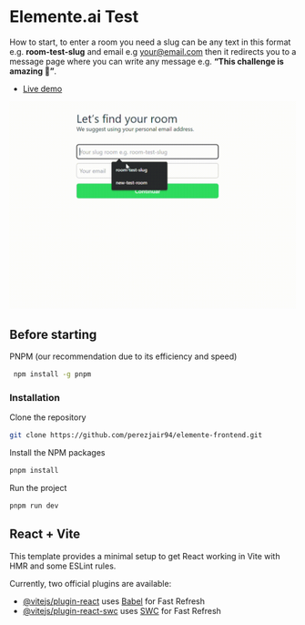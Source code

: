 # Elemente.ai Test
How to start, to enter a room you need a slug can be any text in this format e.g. **room-test-slug**  and email e.g your@email.com then it redirects you to a message page where you can write any message e.g. **“This challenge is amazing 🤩”**.

- [Live demo](https://elemente-frontend.vercel.app)

![](https://github.com/perezjair94/elemente-frontend/blob/main/public/demo.gif)


## Before starting
PNPM (our recommendation due to its efficiency and speed)

 ```sh
  npm install -g pnpm
  ```

### Installation

Clone the repository

```sh
git clone https://github.com/perezjair94/elemente-frontend.git
```

Install the NPM packages

```sh
pnpm install
```

Run the project

```sh
pnpm run dev
```


## React + Vite

This template provides a minimal setup to get React working in Vite with HMR and some ESLint rules.

Currently, two official plugins are available:

- [@vitejs/plugin-react](https://github.com/vitejs/vite-plugin-react/blob/main/packages/plugin-react/README.md) uses [Babel](https://babeljs.io/) for Fast Refresh
- [@vitejs/plugin-react-swc](https://github.com/vitejs/vite-plugin-react-swc) uses [SWC](https://swc.rs/) for Fast Refresh
